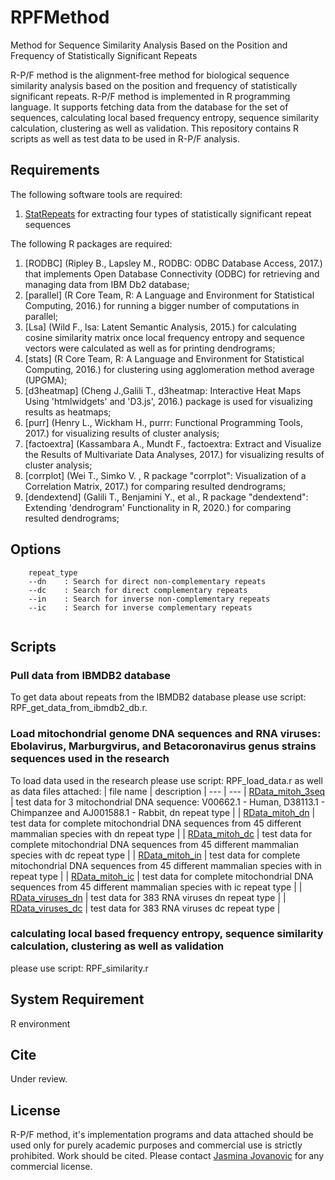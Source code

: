 # RPFMethod
Method for Sequence Similarity Analysis Based on the Position and Frequency of Statistically Significant Repeats

R-P/F method is the alignment-free method for biological sequence similarity analysis based on the position and frequency of statistically significant repeats.
R-P/F method is implemented in R programming language. It supports fetching data from the database for the set of sequences, calculating local based frequency entropy, sequence similarity calculation, clustering as well as validation.
This repository contains R scripts as well as test data to be used in R-P/F analysis.

## Requirements

The following software tools are required:
1. [StatRepeats](http://bioinfo.matf.bg.ac.rs/home/downloads.wafl?cat=Software&project=StatRepeats) for extracting four types of statistically significant repeat sequences

The following R packages are required:
1. [RODBC] (Ripley B., Lapsley M., RODBC: ODBC Database Access, 2017.) that implements Open Database Connectivity (ODBC) for retrieving and managing data from IBM Db2 database;
2. [parallel] (R Core Team, R: A Language and Environment for Statistical Computing, 2016.) for running a bigger number of computations in parallel; 
3. [Lsa] (Wild F., lsa: Latent Semantic Analysis, 2015.) for calculating cosine similarity matrix once local frequency entropy and sequence vectors were calculated as well as for printing dendrograms; 
4. [stats] (R Core Team, R: A Language and Environment for Statistical Computing, 2016.) for clustering using agglomeration method average (UPGMA);  
5. [d3heatmap] (Cheng J.,Galili T., d3heatmap: Interactive Heat Maps Using 'htmlwidgets' and 'D3.js', 2016.) package is used for visualizing results as heatmaps; 
6. [purr] (Henry L., Wickham H., purrr: Functional Programming Tools, 2017.)   for visualizing results of cluster analysis;
7. [factoextra] (Kassambara A., Mundt F., factoextra: Extract and Visualize the Results of Multivariate Data Analyses, 2017.) for visualizing results of cluster analysis;
8. [corrplot] (Wei T., Simko V. , R package "corrplot": Visualization of a Correlation Matrix, 2017.) for comparing resulted dendrograms;
9. [dendextend] (Galili T., Benjamini Y., et al., R package "dendextend": Extending 'dendrogram' Functionality in R, 2020.) for comparing resulted dendrograms;

## Options


```
	repeat_type
	--dn	: Search for direct non-complementary repeats
	--dc    : Search for direct complementary repeats
	--in    : Search for inverse non-complementary repeats
	--ic   	: Search for inverse complementary repeats
     
```
## Scripts

### Pull data from IBMDB2 database
To get data about repeats from the IBMDB2 database please use script: RPF_get_data_from_ibmdb2_db.r.

### Load mitochondrial genome DNA sequences and RNA viruses: Ebolavirus, Marburgvirus, and Betacoronavirus genus strains sequences used in the research
To load data used in the research please use script: RPF_load_data.r as well as data files attached:
| file name | description |
--- | --- 
| [RData_mitoh_3seq](https://github.com/jdragoljevic/RPFMethod/blob/main/datasets/RData_mitoh_3seq) | test data for 3 mitochondrial DNA sequence: V00662.1 - Human, D38113.1 - Chimpanzee and AJ001588.1 - Rabbit, dn repeat type |
| [RData_mitoh_dn](https://github.com/jdragoljevic/RPFMethod/blob/main/datasets/RData_mitoh_dn) | test data for complete mitochondrial DNA sequences from 45 different mammalian species with dn repeat type |
| [RData_mitoh_dc](https://github.com/jdragoljevic/RPFMethod/blob/main/datasets/RData_mitoh_dc) | test data for complete mitochondrial DNA sequences from 45 different mammalian species with dc repeat type |
| [RData_mitoh_in](https://github.com/jdragoljevic/RPFMethod/blob/main/datasets/RData_mitoh_in) | test data for complete mitochondrial DNA sequences from 45 different mammalian species with in repeat type |
| [RData_mitoh_ic](https://github.com/jdragoljevic/RPFMethod/blob/main/datasets/RData_mitoh_ic) | test data for complete mitochondrial DNA sequences from 45 different mammalian species with ic repeat type |
| [RData_viruses_dn](https://github.com/jdragoljevic/RPFMethod/blob/main/datasets/RData_viruses_dn) | test data for 383 RNA viruses dn repeat type |
| [RData_viruses_dc](https://github.com/jdragoljevic/RPFMethod/blob/main/datasets/RData_viruses_dc) | test data for 383 RNA viruses dc repeat type |

### calculating local based frequency entropy, sequence similarity calculation, clustering as well as validation
please use script: RPF_similarity.r

## System Requirement

R environment

## Cite

Under review.

## License

R-P/F method, it's implementation programs and data attached should be used only for purely academic purposes and commercial use is strictly prohibited.
Work should be cited.
Please contact [Jasmina Jovanovic](mailto:jasmina.dragoljevic@gmail.com) for any commercial license.


